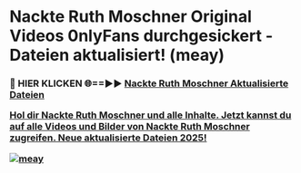 # Nackte Ruth Moschner Original Videos 0nlyFans durchgesickert - Dateien aktualisiert! (meay)

<h3>🔴 HIER KLICKEN 🌐==►► <a href="https://tinyurl.com/h6vf6nb8" rel="nofollow">Nackte Ruth Moschner Aktualisierte Dateien

Hol dir Nackte Ruth Moschner und alle Inhalte. Jetzt kannst du auf alle Videos und Bilder von Nackte Ruth Moschner zugreifen. Neue aktualisierte Dateien 2025!

[![meay](https://i.imgur.com/sD4kR3V.gif)](https://tinyurl.com/h6vf6nb8)
